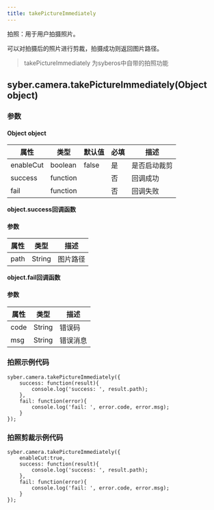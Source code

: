 ```yaml
---
title: takePictureImmediately
---
```



拍照：用于用户拍摄照片。

可以对拍摄后的照片进行剪裁，拍摄成功则返回图片路径。

> takePictureImmediately 为syberos中自带的拍照功能


## syber.camera.takePictureImmediately(Object object)
### **参数**
#### Object object
| 属性     | 类型   | 默认值  |  必填 | 描述                         |
| ---------- | ------- | -------- | ---------------- | ----------------------------------
| enableCut | boolean | false       | 是       | 是否启动裁剪                           |
| success | function |        | 否       | 回调成功                    |
| fail   | function |        | 否       | 回调失败                    |

**object.success回调函数**
#### 参数
| 属性 | 类型   | 描述         |
| ---- | ------ | ------------ |
| path | String | 图片路径 |

**object.fail回调函数**
#### 参数
| 属性 | 类型   | 描述     |
| ---- | ------ | -------- |
| code | String | 错误码   |
| msg  | String | 错误消息 |



### **拍照示例代码**

```
syber.camera.takePictureImmediately({
	success: function(result){
		console.log('success: ', result.path);
	},
	fail: function(error){
		console.log('fail: ', error.code, error.msg);
	}
});
```

### **拍照剪裁示例代码**

```
syber.camera.takePictureImmediately({
	enableCut:true,
	success: function(result){
		console.log('success: ', result.path);
	},
	fail: function(error){
		console.log('fail: ', error.code, error.msg);
	}
});
```
